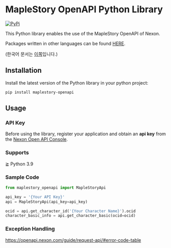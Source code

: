 # MapleStory OpenAPI Python Library

[![PyPi](https://img.shields.io/pypi/v/maplestory-openapi)](https://img.shields.io/pypi/v/maplestory-openapi)

This Python library enables the use of the MapleStory OpenAPI of Nexon.

Packages written in other languages can be found [HERE](https://github.com/SpiralMoon/maplestory.openapi).

(한국어 문서는 [이쪽](https://github.com/SpiralMoon/maplestory.openapi/blob/master/python/README-ko.md)입니다.)

## Installation

Install the latest version of the Python library in your python project:

```bash
pip install maplestory-openapi
```

## Usage

### API Key

Before using the library, register your application and obtain an **api key** from the [Nexon Open API Console](https://openapi.nexon.com/my-application/).

### Supports

≧ Python 3.9

### Sample Code

```python
from maplestory_openapi import MapleStoryApi

api_key = '{Your API Key}'
api = MapleStoryApi(api_key=api_key)

ocid = api.get_character_id('{Your Character Name}').ocid
character_basic_info = api.get_character_basic(ocid=ocid)
```

### Exception Handling

https://openapi.nexon.com/guide/request-api/#error-code-table

